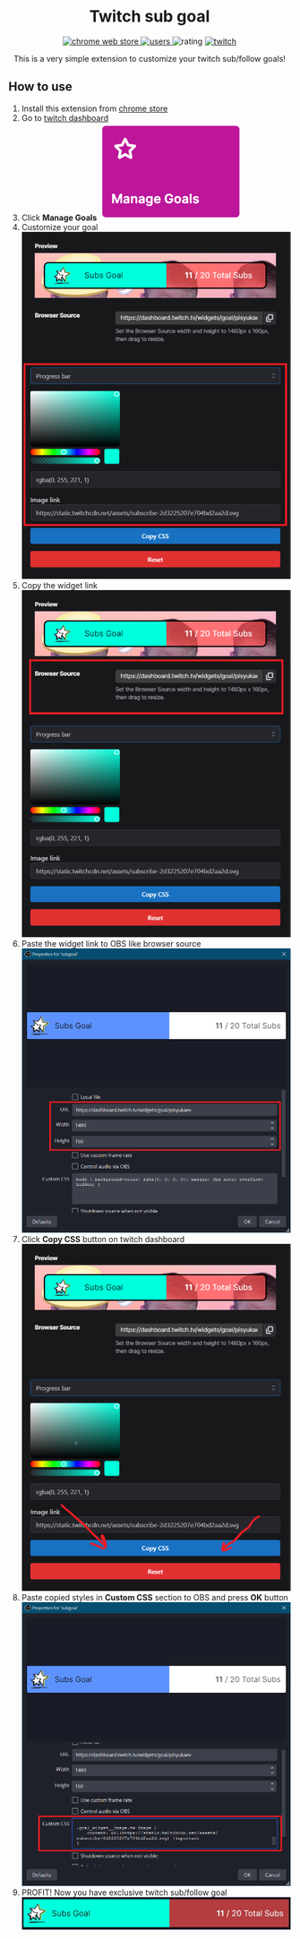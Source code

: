 <h1 align="center">Twitch sub goal</h1>

<p align="center">
  <a aria-label="chrome web store" href="https://chrome.google.com/webstore/detail/twitch-sub-goal/heapnplmfdahfoanhpibmpmkkhiignim">
    <img alt="chrome web store" src="https://badgen.net/chrome-web-store/v/heapnplmfdahfoanhpibmpmkkhiignim"/>
  </a>
  <a aria-label="users" href="https://chrome.google.com/webstore/detail/twitch-sub-goal/heapnplmfdahfoanhpibmpmkkhiignim">
    <img alt="users" src="https://badgen.net/chrome-web-store/users/heapnplmfdahfoanhpibmpmkkhiignim"/>
  </a>
  <a aria-label="rating" >
    <img alt="rating" src="https://badgen.net/chrome-web-store/rating/heapnplmfdahfoanhpibmpmkkhiignim"/>
  </a>
  <a aria-label="Twitch Stream" href="https://www.twitch.tv/pisyukaev">
    <img alt="twitch" src="https://img.shields.io/twitch/status/pisyukaev?label=pisyukaev&logo=twitch"/>
  </a>
</p>


<p align="center">This is a very simple extension to customize your twitch sub/follow goals!</p>

## How to use

1. Install this extension from [chrome store](https://chrome.google.com/webstore/detail/twitch-sub-goal/heapnplmfdahfoanhpibmpmkkhiignim)
2. Go to [twitch dashboard](https://dashboard.twitch.tv/)
3. Click **Manage Goals** ![Manage Goals](/.github/assets/manage_goals.png)
4. Customize your goal ![customized goal](/.github/assets/customize_goal.png)
5. Copy the widget link ![widget link](/.github/assets/widget_link.png)
6. Paste the widget link to OBS like browser source ![widget link obs](/.github/assets/widget_link_obs.png)
7. Click **Copy CSS** button on twitch dashboard ![Copy CSS button](/.github/assets/copy_css_btn.png)
8. Paste copied styles in **Custom CSS** section to OBS and press **OK** button ![css in obs](/.github/assets/css_in_obs.png)
9. PROFIT! Now you have exclusive twitch sub/follow goal ![exclusive goal](/.github/assets/exclusive_goal.png)
